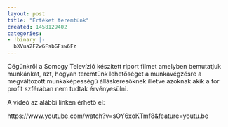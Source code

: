 ```yaml
---
layout: post
title: "Értéket teremtünk"
created: 1458129402
categories:
- !binary |-
  bXVua2F2w6FsbGFsw6Fz
---
```

<p>Cégünkről a Somogy Televízió készített riport filmet amelyben bemutatjuk munkánkat, azt, hogyan teremtünk lehetőséget a munkavégzésre a megváltozott munkaképességű álláskeresőknek illetve azoknak akik a for profit szférában nem tudtak érvényesülni.&nbsp;</p><p>A videó az alábbi linken érhető el:</p><p>https://www.youtube.com/watch?v=sOY6xoKTmf8&amp;feature=youtu.be</p>
